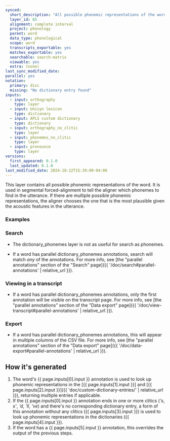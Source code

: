 ```yaml
---
synced:
  short_description: "All possible phonemic representations of the word"
  layer_id: 65
  alignment: complete interval
  project: phonology
  parent: word
  data_type: phonological
  scope: word
  transcripts_exportable: yes
  matches_exportable: yes
  searchable: search-matrix
  viewable: yes
  extra: (none)
last_sync_modified_date: 
parallel: yes
notation:
  primary: disc
  missing: "No dictionary entry found"
inputs:
  - input: orthography
    type: layer
  - input: Unisyn lexicon
    type: dictionary
  - input: APLS custom dictionary
    type: dictionary
  - input: orthography_no_clitic
    type: layer
  - input: phonemes_no_clitic
    type: layer
  - input: pronounce
    type: layer
versions:
  first_appeared: 0.1.0
  last_updated: 0.1.0
last_modified_date: 2024-10-22T15:39:09-04:00
---
```


This layer contains all possible phonemic representations of the word.
It is used in segmental forced-alignment to tell the aligner which phonemes to find in the utterance.
If there are multiple possible phonemic representations, the aligner chooses the one that is the most plausible given the acoustic features in the utterance.

### Examples




### Search

- The <span class="layer">dictionary_phonemes</span> layer is not as useful for search as <span class="layer">phonemes</span>. <!-- Expand on this -->
<!-- This could be boilerplate for parallel layers -->
- If a word has parallel <span class="layer">dictionary_phonemes</span> annotations, search will match _any_ of the annotations. For more info, see [the "parallel annotations" section of the "Search" page]({{ '/doc/search#parallel-annotations' | relative_url }}).



### Viewing in a transcript

<!-- This could be boilerplate for parallel layers -->
- If a word has parallel <span class="layer">dictionary_phonemes</span> annotations, only the first annotation will be visible on the transcript page. For more info, see [the "parallel annotations" section of the "Data export" page]({{ '/doc/view-transcript#parallel-annotations' | relative_url }}).


### Export

<!-- This could be boilerplate for parallel layers -->
- If a word has parallel <span class="layer">dictionary_phonemes</span> annotations, this will appear in multiple columns of the CSV file. For more info, see [the "parallel annotations" section of the "Data export" page]({{ '/doc/data-export#parallel-annotations' | relative_url }}).



## How it's generated

1. The word's <span class="layer">{{ page.inputs[0].input }}</span> annotation is used to look up phonemic representations in the [{{ page.inputs[1].input }}] and [{{ page.inputs[2].input }}]({{ 'doc/custom-dictionary-entries/' | relative_url }}), returning multiple entries if applicable.
1. If the <span class="layer">{{ page.inputs[0].input }}</span> annotation ends in one or more clitics (*'s*, _s'_, _'d_, _'ll_, *'ve*) and there's no corresponding dictionary entry, a form of this annotation _without_ any clitics (<span class="layer">{{ page.inputs[3].input }}</span>) is used to look up phonemic representations in the dictionaries (<span class="layer">{{ page.inputs[4].input }}</span>). 
1. If the word has a <span class="layer">{{ page.inputs[5].input }}</span> annotation, this overrides the output of the previous steps.
